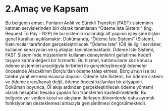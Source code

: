 
<h1> 2.Amaç ve Kapsam</h1>  

Bu belgenin amacı, Fonların Anlık ve Sürekli Transferi (FAST) sisteminin katman servislerinden biri olarak tanımlanan “Ödeme İste Sistemi” (ing. Request To Pay - R2P) ile bu sistemin kullandığı alt yapının işleyişine ilişkin genel kuralları açıklamaktır.
Dokümanda, “Ödeme İste Sistemi” (Sistem), Katılımcılar tarafından gerçekleştirilecek “Ödeme İste” (Öİ) ile ilgili servisler, kullanım senaryoları ve iş akışları tanımlanmaktadır. 
Ödeme İste Sistemi, FAST Sistemi’nde müşterilerin kullanım deneyimlerini geliştirme hedefi taşıyan katma değerli bir hizmettir. Bu hizmet, katılımcıların söz konusu ödeme sistemleri aracılığıyla birbirleri ile gerçekleştireceği ödemeler öncesinde Alacaklı’nın Borçlu’dan ödeme talep etmesi, Borçlu’nun ise bu talebe yanıt vermesi esasına dayanır. Ödeme İste Sistemi, bir ödeme sistemi ve ödeme aracı/kanalı değil, ödeme öncesi kullanılan bir altyapıdır. Doküman boyunca, Öİ akışı ardından gerçekleştirilecek ödeme yöntemi olarak hesaptan hesaba yapılan fon transferleri kastedilmektedir.
Bu belgede yer verilen kural ve akışların ilerleyen dönemlerde daha ayrıntılı fonksiyonları desteklemesi amacıyla genişletilmesi öngörülmektedir.
